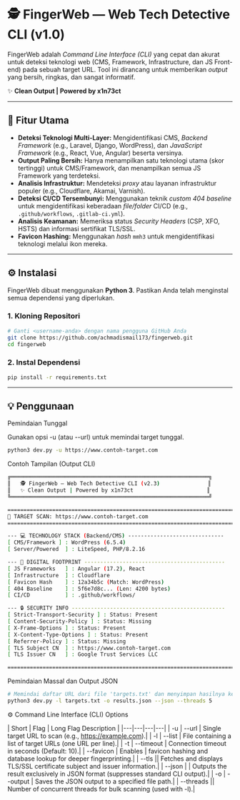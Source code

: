 # 🕵️ FingerWeb — Web Tech Detective CLI (v1.0)

FingerWeb adalah *Command Line Interface (CLI)* yang cepat dan akurat untuk deteksi teknologi web (CMS, Framework, Infrastructure, dan JS Front-end) pada sebuah target URL. Tool ini dirancang untuk memberikan *output* yang bersih, ringkas, dan sangat informatif.

✨ **Clean Output | Powered by x1n73ct**

---

## 🚀 Fitur Utama

* **Deteksi Teknologi Multi-Layer:** Mengidentifikasi CMS, *Backend Framework* (e.g., Laravel, Django, WordPress), dan *JavaScript Framework* (e.g., React, Vue, Angular) beserta versinya.
* **Output Paling Bersih:** Hanya menampilkan satu teknologi utama (skor tertinggi) untuk CMS/Framework, dan menampilkan semua JS Framework yang terdeteksi.
* **Analisis Infrastruktur:** Mendeteksi *proxy* atau layanan infrastruktur populer (e.g., Cloudflare, Akamai, Varnish).
* **Deteksi CI/CD Tersembunyi:** Menggunakan teknik *custom 404 baseline* untuk mengidentifikasi keberadaan *file/folder* CI/CD (e.g., `.github/workflows`, `.gitlab-ci.yml`).
* **Analisis Keamanan:** Memeriksa status *Security Headers* (CSP, XFO, HSTS) dan informasi sertifikat TLS/SSL.
* **Favicon Hashing:** Menggunakan *hash* `mmh3` untuk mengidentifikasi teknologi melalui ikon mereka.

---

## ⚙️ Instalasi

FingerWeb dibuat menggunakan **Python 3**. Pastikan Anda telah menginstal semua dependensi yang diperlukan.

### 1. Kloning Repositori

```bash
# Ganti <username-anda> dengan nama pengguna GitHub Anda
git clone https://github.com/achmadismail173/fingerweb.git
cd fingerweb
```
### 2. Instal Dependensi
```bash
pip install -r requirements.txt
```

---

## 💡 Penggunaan

Pemindaian Tunggal

Gunakan opsi -u (atau --url) untuk memindai target tunggal.

```bash
python3 dev.py -u https://www.contoh-target.com
```

Contoh Tampilan (Output CLI)

```bash
╔══════════════════════════════════════════════════════════════╗
║   🕵️ FingerWeb — Web Tech Detective CLI (v2.3)               ║
║   ✨ Clean Output | Powered by x1n73ct                       ║
╚══════════════════════════════════════════════════════════════╝

==========================================================================
🎯 TARGET SCAN: https://www.contoh-target.com
==========================================================================

--- 💻 TECHNOLOGY STACK (Backend/CMS) ------------------------------
[ CMS/Framework ] : WordPress (6.5.4)
[ Server/Powered  ] : LiteSpeed, PHP/8.2.16

--- 👣 DIGITAL FOOTPRINT --------------------------------------------
[ JS Frameworks   ] : Angular (17.2), React
[ Infrastructure  ] : Cloudflare
[ Favicon Hash    ] : 12a34b5c (Match: WordPress)
[ 404 Baseline    ] : 5f6e7d8c... (Len: 4200 bytes)
[ CI/CD           ] : .github/workflows/

--- 🔒 SECURITY INFO ------------------------------------------------
[ Strict-Transport-Security ] : Status: Present
[ Content-Security-Policy ] : Status: Missing
[ X-Frame-Options ] : Status: Present
[ X-Content-Type-Options ] : Status: Present
[ Referrer-Policy ] : Status: Missing
[ TLS Subject CN  ] : https://www.contoh-target.com
[ TLS Issuer CN   ] : Google Trust Services LLC

==========================================================================
```


Pemindaian Massal dan Output JSON

```bash
# Memindai daftar URL dari file 'targets.txt' dan menyimpan hasilnya ke 'results.json'
python3 dev.py -l targets.txt -o results.json --json --threads 5
```

⚙️ Command Line Interface (CLI) Options

| Short | Flag |	Long Flag	Description |
|---|---|---|---|
| -u	|  --url	| Single target URL to scan (e.g., https://example.com).| 
| -l	| --list	| File containing a list of target URLs (one URL per line).| 
| -t	| --timeout	| Connection timeout in seconds (Default: 10).| 
| --favicon		| Enables | favicon hashing and database lookup for deeper fingerprinting.| 
| --tls		||  Fetches and displays TLS/SSL certificate subject and issuer information.| 
| --json		| | Outputs the result exclusively in JSON format (suppresses standard CLI output).| 
| -o	| --output | 	Saves the JSON output to a specified file path.| 
| --threads ||  		Number of concurrent threads for bulk scanning (used with -l).| 
